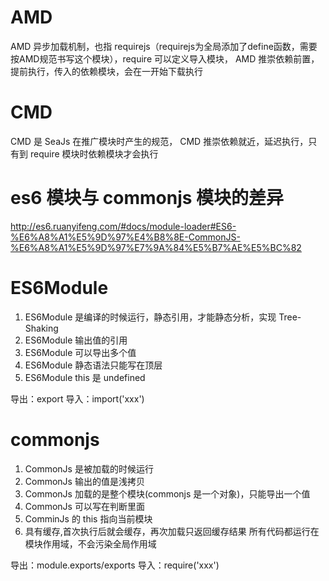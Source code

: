 # AMD

AMD 异步加载机制，也指 requirejs（requirejs为全局添加了define函数，需要按AMD规范书写这个模块），require 可以定义导入模块，
AMD 推崇依赖前置，提前执行，传入的依赖模块，会在一开始下载执行

# CMD

CMD 是 SeaJs 在推广模块时产生的规范，
CMD 推崇依赖就近，延迟执行，只有到 require 模块时依赖模块才会执行

# es6 模块与 commonjs 模块的差异

http://es6.ruanyifeng.com/#docs/module-loader#ES6-%E6%A8%A1%E5%9D%97%E4%B8%8E-CommonJS-%E6%A8%A1%E5%9D%97%E7%9A%84%E5%B7%AE%E5%BC%82

# ES6Module

1. ES6Module 是编译的时候运行，静态引用，才能静态分析，实现 Tree-Shaking
2. ES6Module 输出值的引用
3. ES6Module 可以导出多个值
4. ES6Module 静态语法只能写在顶层
5. ES6Module this 是 undefined

导出：export
导入：import('xxx')

# commonjs

1. CommonJs 是被加载的时候运行
2. CommonJs 输出的值是浅拷贝
3. CommonJs 加载的是整个模块(commonjs 是一个对象)，只能导出一个值
4. CommonJs 可以写在判断里面
5. ComminJs 的 this 指向当前模块
6. 具有缓存,首次执行后就会缓存，再次加载只返回缓存结果
   所有代码都运行在模块作用域，不会污染全局作用域

导出：module.exports/exports
导入：require('xxx')
